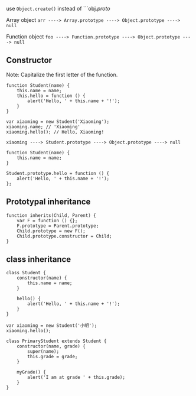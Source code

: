 use ```Object.create()``` instead of ```obj._proto_

Array object
```arr ----> Array.prototype ----> Object.prototype ----> null```

Function object
```foo ----> Function.prototype ----> Object.prototype ----> null```

## Constructor
Note: Capitalize the first letter of the function.
```
function Student(name) {
    this.name = name;
    this.hello = function () {
        alert('Hello, ' + this.name + '!');
    }
}
```
```
var xiaoming = new Student('Xiaoming');
xiaoming.name; // 'Xiaoming'
xiaoming.hello(); // Hello, Xiaoming!
```
```xiaoming ----> Student.prototype ----> Object.prototype ----> null```
```
function Student(name) {
    this.name = name;
}

Student.prototype.hello = function () {
    alert('Hello, ' + this.name + '!');
};
```

## Prototypal inheritance
```
function inherits(Child, Parent) {
    var F = function () {};
    F.prototype = Parent.prototype;
    Child.prototype = new F();
    Child.prototype.constructor = Child;
}
```

## class inheritance
```
class Student {
    constructor(name) {
        this.name = name;
    }

    hello() {
        alert('Hello, ' + this.name + '!');
    }
}
```
```
var xiaoming = new Student('小明');
xiaoming.hello();
```
```
class PrimaryStudent extends Student {
    constructor(name, grade) {
        super(name);
        this.grade = grade;
    }

    myGrade() {
        alert('I am at grade ' + this.grade);
    }
}
```
